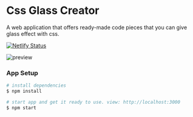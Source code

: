 # Css Glass Creator

A web application that offers ready-made code pieces that you can give glass effect with css.

[![Netlify Status](https://api.netlify.com/api/v1/badges/023b7bf4-0e5e-4631-a94e-8a7ac51e08b5/deploy-status)](https://app.netlify.com/sites/cssglasscreator/deploys)

![preview](https://user-images.githubusercontent.com/59766658/188273371-27fa6ef6-4c97-4221-9900-4d217a06a5bc.png)

### App Setup
```bash
# install dependencies 
$ npm install

# start app and get it ready to use. view: http://localhost:3000
$ npm start
```
